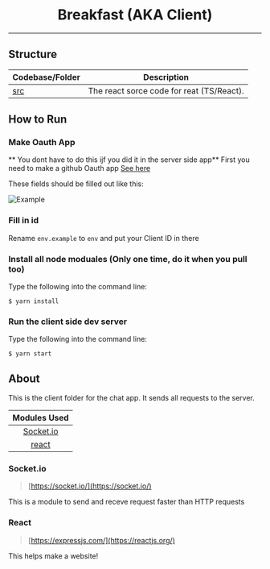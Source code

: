 <h1 align="center">Breakfast (AKA Client)</h1>

---

## Structure

| Codebase/Folder               |                   Description                    |
| :--------------------- | :----------------------------------------------: |
| [src](src) | The react sorce code for reat (TS/React). |

## How to Run

### Make Oauth App
** You dont have to do this ijf you did it in the server side app**
First you need to make a github Oauth app [See here](https://docs.github.com/en/developers/apps/authorizing-oauth-apps)

These fields should be filled out like this:

![Example](https://cdn.discordapp.com/attachments/838071390175232050/838071399808630794/unknown.png)

### Fill in id
Rename `env.example` to `env` and put your Client ID in there

### Install all node moduales (Only one time, do it when you pull too)

Type the following into the command line:
```console
$ yarn install
``` 

### Run the client side dev server

Type the following into the command line:
```console
$ yarn start
``` 

## About

This is the client folder for the chat app. It sends all requests to the server.

| Modules Used |
| :---------------------: |
| [Socket.io](#socketio) |
| [react](#react) |

### Socket.io 

> [https://socket.io/](https://socket.io/)

This is a module to send and receve request faster than HTTP requests

### React

> [https://expressjs.com/](https://reactjs.org/)

This helps make a website!
